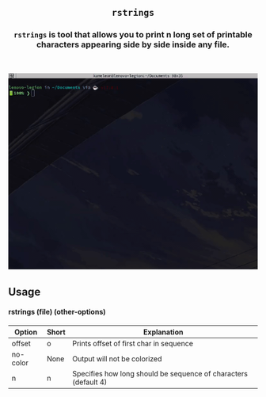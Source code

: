 ## <p align="center">`rstrings`</p>



### <p align="center">`rstrings` is tool that allows you to print n long set of printable characters appearing side by side inside **any** file.</p>
<br>
<p align="center"><img src="https://github.com/Kameleon-07/rstrings/blob/main/preview.gif"></p>

## Usage

#### rstrings (file) (other-options)

|Option|Short|Explanation|
|------|-----|-----------|
|offset|o|Prints offset of first char in sequence|
|no-color|None|Output will not be colorized|
|n|n|Specifies how long should be sequence of characters (default 4)|
